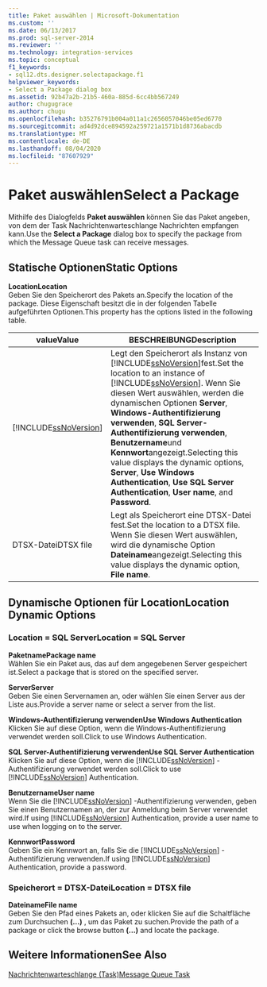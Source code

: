 ```yaml
---
title: Paket auswählen | Microsoft-Dokumentation
ms.custom: ''
ms.date: 06/13/2017
ms.prod: sql-server-2014
ms.reviewer: ''
ms.technology: integration-services
ms.topic: conceptual
f1_keywords:
- sql12.dts.designer.selectapackage.f1
helpviewer_keywords:
- Select a Package dialog box
ms.assetid: 92b47a2b-21b5-460a-885d-6cc4bb567249
author: chugugrace
ms.author: chugu
ms.openlocfilehash: b35276791b004a011a1c2656057046be05ed6770
ms.sourcegitcommit: ad4d92dce894592a259721a1571b1d8736abacdb
ms.translationtype: MT
ms.contentlocale: de-DE
ms.lasthandoff: 08/04/2020
ms.locfileid: "87607929"
---
```

# <a name="select-a-package"></a><span data-ttu-id="e6a30-102">Paket auswählen</span><span class="sxs-lookup"><span data-stu-id="e6a30-102">Select a Package</span></span>
  <span data-ttu-id="e6a30-103">Mithilfe des Dialogfelds **Paket auswählen** können Sie das Paket angeben, von dem der Task Nachrichtenwarteschlange Nachrichten empfangen kann.</span><span class="sxs-lookup"><span data-stu-id="e6a30-103">Use the **Select a Package** dialog box to specify the package from which the Message Queue task can receive messages.</span></span>  
  
## <a name="static-options"></a><span data-ttu-id="e6a30-104">Statische Optionen</span><span class="sxs-lookup"><span data-stu-id="e6a30-104">Static Options</span></span>  
 <span data-ttu-id="e6a30-105">**Location**</span><span class="sxs-lookup"><span data-stu-id="e6a30-105">**Location**</span></span>  
 <span data-ttu-id="e6a30-106">Geben Sie den Speicherort des Pakets an.</span><span class="sxs-lookup"><span data-stu-id="e6a30-106">Specify the location of the package.</span></span> <span data-ttu-id="e6a30-107">Diese Eigenschaft besitzt die in der folgenden Tabelle aufgeführten Optionen.</span><span class="sxs-lookup"><span data-stu-id="e6a30-107">This property has the options listed in the following table.</span></span>  
  
|<span data-ttu-id="e6a30-108">value</span><span class="sxs-lookup"><span data-stu-id="e6a30-108">Value</span></span>|<span data-ttu-id="e6a30-109">BESCHREIBUNG</span><span class="sxs-lookup"><span data-stu-id="e6a30-109">Description</span></span>|  
|-----------|-----------------|  
|[!INCLUDE[ssNoVersion](../../includes/ssnoversion-md.md)]|<span data-ttu-id="e6a30-110">Legt den Speicherort als Instanz von [!INCLUDE[ssNoVersion](../../includes/ssnoversion-md.md)]fest.</span><span class="sxs-lookup"><span data-stu-id="e6a30-110">Set the location to an instance of [!INCLUDE[ssNoVersion](../../includes/ssnoversion-md.md)].</span></span> <span data-ttu-id="e6a30-111">Wenn Sie diesen Wert auswählen, werden die dynamischen Optionen **Server**, **Windows-Authentifizierung verwenden**, **SQL Server-Authentifizierung verwenden**, **Benutzername**und **Kennwort**angezeigt.</span><span class="sxs-lookup"><span data-stu-id="e6a30-111">Selecting this value displays the dynamic options, **Server**, **Use Windows Authentication**, **Use SQL Server Authentication**, **User name**, and **Password**.</span></span>|  
|<span data-ttu-id="e6a30-112">DTSX-Datei</span><span class="sxs-lookup"><span data-stu-id="e6a30-112">DTSX file</span></span>|<span data-ttu-id="e6a30-113">Legt als Speicherort eine DTSX-Datei fest.</span><span class="sxs-lookup"><span data-stu-id="e6a30-113">Set the location to a DTSX file.</span></span> <span data-ttu-id="e6a30-114">Wenn Sie diesen Wert auswählen, wird die dynamische Option **Dateiname**angezeigt.</span><span class="sxs-lookup"><span data-stu-id="e6a30-114">Selecting this value displays the dynamic option, **File name**.</span></span>|  
  
## <a name="location-dynamic-options"></a><span data-ttu-id="e6a30-115">Dynamische Optionen für Location</span><span class="sxs-lookup"><span data-stu-id="e6a30-115">Location Dynamic Options</span></span>  
  
### <a name="location--sql-server"></a><span data-ttu-id="e6a30-116">Location = SQL Server</span><span class="sxs-lookup"><span data-stu-id="e6a30-116">Location = SQL Server</span></span>  
 <span data-ttu-id="e6a30-117">**Paketname**</span><span class="sxs-lookup"><span data-stu-id="e6a30-117">**Package name**</span></span>  
 <span data-ttu-id="e6a30-118">Wählen Sie ein Paket aus, das auf dem angegebenen Server gespeichert ist.</span><span class="sxs-lookup"><span data-stu-id="e6a30-118">Select a package that is stored on the specified server.</span></span>  
  
 <span data-ttu-id="e6a30-119">**Server**</span><span class="sxs-lookup"><span data-stu-id="e6a30-119">**Server**</span></span>  
 <span data-ttu-id="e6a30-120">Geben Sie einen Servernamen an, oder wählen Sie einen Server aus der Liste aus.</span><span class="sxs-lookup"><span data-stu-id="e6a30-120">Provide a server name or select a server from the list.</span></span>  
  
 <span data-ttu-id="e6a30-121">**Windows-Authentifizierung verwenden**</span><span class="sxs-lookup"><span data-stu-id="e6a30-121">**Use Windows Authentication**</span></span>  
 <span data-ttu-id="e6a30-122">Klicken Sie auf diese Option, wenn die Windows-Authentifizierung verwendet werden soll.</span><span class="sxs-lookup"><span data-stu-id="e6a30-122">Click to use Windows Authentication.</span></span>  
  
 <span data-ttu-id="e6a30-123">**SQL Server-Authentifizierung verwenden**</span><span class="sxs-lookup"><span data-stu-id="e6a30-123">**Use SQL Server Authentication**</span></span>  
 <span data-ttu-id="e6a30-124">Klicken Sie auf diese Option, wenn die [!INCLUDE[ssNoVersion](../../includes/ssnoversion-md.md)] -Authentifizierung verwendet werden soll.</span><span class="sxs-lookup"><span data-stu-id="e6a30-124">Click to use [!INCLUDE[ssNoVersion](../../includes/ssnoversion-md.md)] Authentication.</span></span>  
  
 <span data-ttu-id="e6a30-125">**Benutzername**</span><span class="sxs-lookup"><span data-stu-id="e6a30-125">**User name**</span></span>  
 <span data-ttu-id="e6a30-126">Wenn Sie die [!INCLUDE[ssNoVersion](../../includes/ssnoversion-md.md)] -Authentifizierung verwenden, geben Sie einen Benutzernamen an, der zur Anmeldung beim Server verwendet wird.</span><span class="sxs-lookup"><span data-stu-id="e6a30-126">If using [!INCLUDE[ssNoVersion](../../includes/ssnoversion-md.md)] Authentication, provide a user name to use when logging on to the server.</span></span>  
  
 <span data-ttu-id="e6a30-127">**Kennwort**</span><span class="sxs-lookup"><span data-stu-id="e6a30-127">**Password**</span></span>  
 <span data-ttu-id="e6a30-128">Geben Sie ein Kennwort an, falls Sie die [!INCLUDE[ssNoVersion](../../includes/ssnoversion-md.md)] -Authentifizierung verwenden.</span><span class="sxs-lookup"><span data-stu-id="e6a30-128">If using [!INCLUDE[ssNoVersion](../../includes/ssnoversion-md.md)] Authentication, provide a password.</span></span>  
  
### <a name="location--dtsx-file"></a><span data-ttu-id="e6a30-129">Speicherort = DTSX-Datei</span><span class="sxs-lookup"><span data-stu-id="e6a30-129">Location = DTSX file</span></span>  
 <span data-ttu-id="e6a30-130">**Dateiname**</span><span class="sxs-lookup"><span data-stu-id="e6a30-130">**File name**</span></span>  
 <span data-ttu-id="e6a30-131">Geben Sie den Pfad eines Pakets an, oder klicken Sie auf die Schaltfläche zum Durchsuchen **(…)** , um das Paket zu suchen.</span><span class="sxs-lookup"><span data-stu-id="e6a30-131">Provide the path of a package or click the browse button **(...)** and locate the package.</span></span>  
  
## <a name="see-also"></a><span data-ttu-id="e6a30-132">Weitere Informationen</span><span class="sxs-lookup"><span data-stu-id="e6a30-132">See Also</span></span>  
 [<span data-ttu-id="e6a30-133">Nachrichtenwarteschlange (Task)</span><span class="sxs-lookup"><span data-stu-id="e6a30-133">Message Queue Task</span></span>](message-queue-task.md)  
  
  
